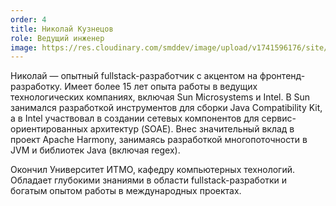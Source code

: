 ```yaml
---
order: 4
title: Николай Кузнецов
role: Ведущий инженер
image: https://res.cloudinary.com/smddev/image/upload/v1741596176/site/member/photo_2025-03-10_11-36-52.jpg
---
```

Николай — опытный fullstack-разработчик с акцентом на фронтенд-разработку. Имеет более 15 лет опыта работы в ведущих технологических компаниях, включая Sun Microsystems и Intel. В Sun занимался разработкой инструментов для сборки Java Compatibility Kit, а в Intel участвовал в создании сетевых компонентов для сервис-ориентированных архитектур (SOAE). Внес значительный вклад в проект Apache Harmony, занимаясь разработкой многопоточности в JVM и библиотек Java (включая regex).

Окончил Университет ИТМО, кафедру компьютерных технологий. Обладает глубокими знаниями в области fullstack-разработки и богатым опытом работы в международных проектах.
